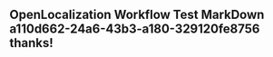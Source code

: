 <properties
ms.topic="hero-topic"
ms.test1="hero-topic"
ms.test2="test"/>

## OpenLocalization Workflow Test MarkDown a110d662-24a6-43b3-a180-329120fe8756 thanks!
